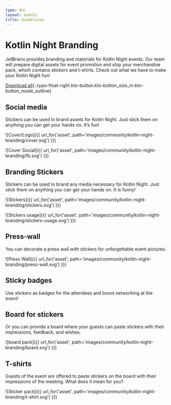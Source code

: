 ```yaml
---
type: doc
layout: events
title: Guidelines
---
```


# Kotlin Night Branding 

JetBrains provides branding and materials for Kotlin Night events. Our team will prepare digital assets for event promotion and ship your merchandise pack, which contains stickers and t-shirts. Check out what we have to make your Kotlin Night fun!

[Download all](https://drive.google.com/drive/u/0/folders/1mAD6S0WBER11_ADPAqHoP1M1rcN9Wx5L){:.typo-float-right.kto-button.kto-button_size_m.kto-button_mode_outline}

## Social media

Stickers can be used to brand assets for Kotlin Night. Just stick them on anything you can get your hands on. It’s fun!

![Cover/Logo]({{ url_for('asset', path='images/community/kotlin-night-branding/cover.svg') }})

![Cover Social]({{ url_for('asset', path='images/community/kotlin-night-branding/fb.svg') }})
 
## Branding Stickers
 
Stickers can be used to brand any media necessary for Kotlin Night. Just stick them on anything you can get your hands on. It is funny!
 
![Stickers]({{ url_for('asset', path='images/community/kotlin-night-branding/stickers.svg') }})
 
![Stickers usage]({{ url_for('asset', path='images/community/kotlin-night-branding/stickers-usage.svg') }})

## Press-wall

You can decorate a press wall with stickers for unforgettable event pictures.

![Press Wall]({{ url_for('asset', path='images/community/kotlin-night-branding/press-wall.svg') }})

## Sticky badges

Use stickers as badges for the attendees and boost networking at the event!

## Board for stickers

Or you can provide a board where your guests can paste stickers with their impressions, feedback, and wishes. 

![board pack]({{ url_for('asset', path='images/community/kotlin-night-branding/board.svg') }})

## T-shirts

Guests of the event are offered to paste stickers on the board with their impressions of the meeting. What does it mean for you?

![Sticker pack]({{ url_for('asset', path='images/community/kotlin-night-branding/t-shirt.svg') }})
